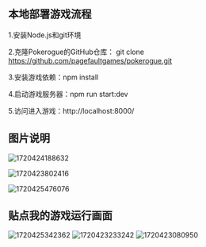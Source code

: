 ## 本地部署游戏流程

1.安装Node.js和git环境

2.克隆Pokerogue的GitHub仓库： git clone https://github.com/pagefaultgames/pokerogue.git   

3.安装游戏依赖：npm install   

4.启动游戏服务器：npm run start:dev

5.访问进入游戏：http://localhost:8000/  

## 图片说明

![1720424188632](https://github.com/jiangwang-coding/jiangwang-coding.github.io/assets/138269898/bed95af9-210b-4835-9f9b-7449dd7001c2)

![1720423802416](https://github.com/jiangwang-coding/jiangwang-coding.github.io/assets/138269898/455f4abd-2c35-457a-a64c-b93da67c70a6)

![1720425476076](https://github.com/jiangwang-coding/jiangwang-coding.github.io/assets/138269898/fbb706d4-b0b5-4182-be48-63f6e2e16c34)

## 贴点我的游戏运行画面  
![1720425342362](https://github.com/jiangwang-coding/jiangwang-coding.github.io/assets/138269898/18b4f77f-a91c-428f-8d9b-d943e3785cab)
![1720423233242](https://github.com/jiangwang-coding/jiangwang-coding.github.io/assets/138269898/2e63f43f-f0d9-4eb6-868d-56c376c98e9e)
![1720423080950](https://github.com/jiangwang-coding/jiangwang-coding.github.io/assets/138269898/6d3fa5e0-6b73-4315-8136-5d18bc08003c)
